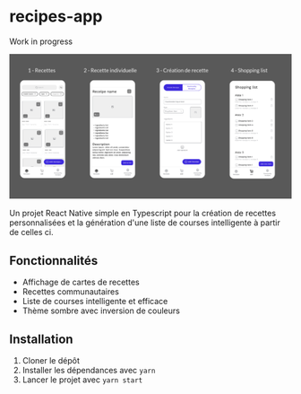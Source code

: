 # recipes-app
Work in progress

![Maquette](preview.png)

Un projet React Native simple en Typescript pour la création de recettes personnalisées et la génération d'une liste de courses intelligente à partir de celles ci.

## Fonctionnalités
- Affichage de cartes de recettes
- Recettes communautaires
- Liste de courses intelligente et efficace
- Thème sombre avec inversion de couleurs

## Installation
1. Cloner le dépôt
2. Installer les dépendances avec `yarn`
3. Lancer le projet avec `yarn start`
